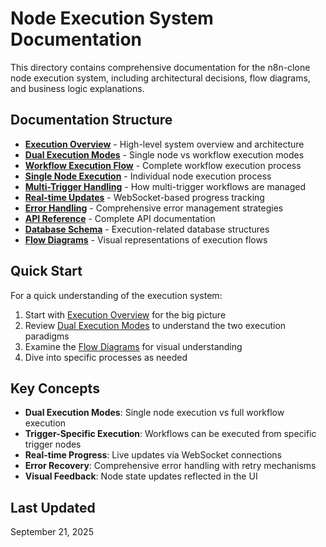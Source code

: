 # Node Execution System Documentation

This directory contains comprehensive documentation for the n8n-clone node execution system, including architectural decisions, flow diagrams, and business logic explanations.

## Documentation Structure

- **[Execution Overview](./execution-overview.md)** - High-level system overview and architecture
- **[Dual Execution Modes](./dual-execution-modes.md)** - Single node vs workflow execution modes
- **[Workflow Execution Flow](./workflow-execution-flow.md)** - Complete workflow execution process
- **[Single Node Execution](./single-node-execution.md)** - Individual node execution process
- **[Multi-Trigger Handling](./multi-trigger-handling.md)** - How multi-trigger workflows are managed
- **[Real-time Updates](./real-time-updates.md)** - WebSocket-based progress tracking
- **[Error Handling](./error-handling.md)** - Comprehensive error management strategies
- **[API Reference](./api-reference.md)** - Complete API documentation
- **[Database Schema](./database-schema.md)** - Execution-related database structures
- **[Flow Diagrams](./flow-diagrams/)** - Visual representations of execution flows

## Quick Start

For a quick understanding of the execution system:

1. Start with [Execution Overview](./execution-overview.md) for the big picture
2. Review [Dual Execution Modes](./dual-execution-modes.md) to understand the two execution paradigms
3. Examine the [Flow Diagrams](./flow-diagrams/) for visual understanding
4. Dive into specific processes as needed

## Key Concepts

- **Dual Execution Modes**: Single node execution vs full workflow execution
- **Trigger-Specific Execution**: Workflows can be executed from specific trigger nodes
- **Real-time Progress**: Live updates via WebSocket connections
- **Error Recovery**: Comprehensive error handling with retry mechanisms
- **Visual Feedback**: Node state updates reflected in the UI

## Last Updated

September 21, 2025